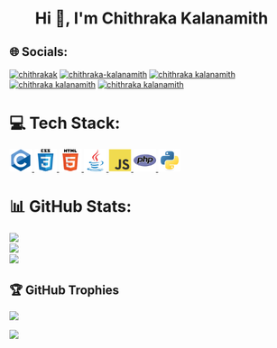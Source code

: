 <h1 align="center">Hi 👋, I'm Chithraka Kalanamith</h1>




## 🌐 Socials:
<a href="https://twitter.com/chithrakak" target="blank"><img align="center" src="https://raw.githubusercontent.com/rahuldkjain/github-profile-readme-generator/master/src/images/icons/Social/twitter.svg" alt="chithrakak" height="30" width="40" /></a>
<a href="https://linkedin.com/in/chithraka-kalanamith" target="blank"><img align="center" src="https://raw.githubusercontent.com/rahuldkjain/github-profile-readme-generator/master/src/images/icons/Social/linked-in-alt.svg" alt="chithraka-kalanamith" height="30" width="40" /></a>
<a href="https://fb.com/chithraka kalanamith" target="blank"><img align="center" src="https://raw.githubusercontent.com/rahuldkjain/github-profile-readme-generator/master/src/images/icons/Social/facebook.svg" alt="chithraka kalanamith" height="30" width="40" /></a>
<a href="https://instagram.com/chithraka kalanamith" target="blank"><img align="center" src="https://raw.githubusercontent.com/rahuldkjain/github-profile-readme-generator/master/src/images/icons/Social/instagram.svg" alt="chithraka kalanamith" height="30" width="40" /></a>
<a href="https://www.hackerrank.com/chithraka kalanamith" target="blank"><img align="center" src="https://raw.githubusercontent.com/rahuldkjain/github-profile-readme-generator/master/src/images/icons/Social/hackerrank.svg" alt="chithraka kalanamith" height="30" width="40" /></a>
</p>

# 💻 Tech Stack:
<p align="left"> <a href="https://www.cprogramming.com/" target="_blank" rel="noreferrer"> <img src="https://raw.githubusercontent.com/devicons/devicon/master/icons/c/c-original.svg" alt="c" width="40" height="40"/> </a> <a href="https://www.w3schools.com/css/" target="_blank" rel="noreferrer"> <img src="https://raw.githubusercontent.com/devicons/devicon/master/icons/css3/css3-original-wordmark.svg" alt="css3" width="40" height="40"/> </a> <a href="https://www.w3.org/html/" target="_blank" rel="noreferrer"> <img src="https://raw.githubusercontent.com/devicons/devicon/master/icons/html5/html5-original-wordmark.svg" alt="html5" width="40" height="40"/> </a> <a href="https://www.java.com" target="_blank" rel="noreferrer"> <img src="https://raw.githubusercontent.com/devicons/devicon/master/icons/java/java-original.svg" alt="java" width="40" height="40"/> </a> <a href="https://developer.mozilla.org/en-US/docs/Web/JavaScript" target="_blank" rel="noreferrer"> <img src="https://raw.githubusercontent.com/devicons/devicon/master/icons/javascript/javascript-original.svg" alt="javascript" width="40" height="40"/> </a> <a href="https://www.php.net" target="_blank" rel="noreferrer"> <img src="https://raw.githubusercontent.com/devicons/devicon/master/icons/php/php-original.svg" alt="php" width="40" height="40"/> </a> <a href="https://www.python.org" target="_blank" rel="noreferrer"> <img src="https://raw.githubusercontent.com/devicons/devicon/master/icons/python/python-original.svg" alt="python" width="40" height="40"/> </a> </p>

# 📊 GitHub Stats:
![](https://github-readme-stats.vercel.app/api?username=chithraka-kal&theme=gotham&hide_border=false&include_all_commits=false&count_private=false)<br/>
![](https://github-readme-streak-stats.herokuapp.com/?user=chithraka-kal&theme=gotham&hide_border=false)<br/>
![](https://github-readme-stats.vercel.app/api/top-langs/?username=chithraka-kal&theme=gotham&hide_border=false&include_all_commits=false&count_private=false&layout=compact) 

## 🏆 GitHub Trophies
![](https://github-profile-trophy.vercel.app/?username=chithraka-kal&theme=onedark&no-frame=false&no-bg=false&margin-w=4)

[![](https://visitcount.itsvg.in/api?id=chithraka-kal&icon=0&color=3)](https://visitcount.itsvg.in)


<!-- Proudly created with GPRM ( https://gprm.itsvg.in ) -->
